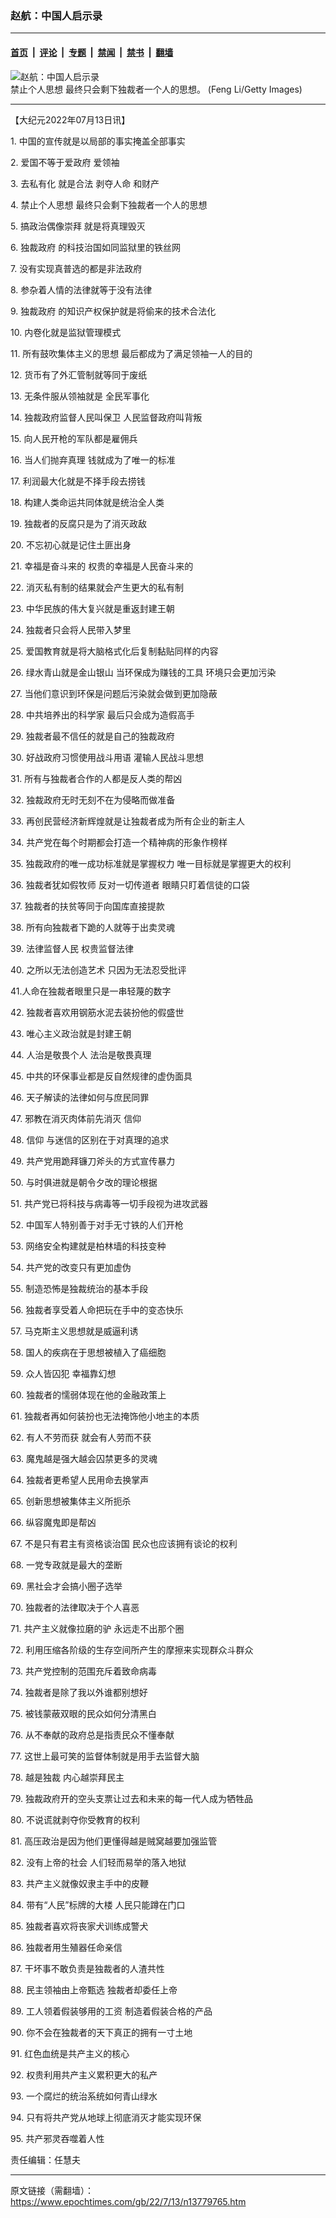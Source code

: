 ### 赵航：中国人启示录

---

#### [首页](../../../..?n13779765) &nbsp;|&nbsp; [评论](../../../../../epoch-comment?n13779765) &nbsp;|&nbsp; [专题](../../../../../epoch-special?n13779765) &nbsp;|&nbsp; [禁闻](../../../../../epoch-news?n13779765) &nbsp;|&nbsp; [禁书](../../../../../books?n13779765) &nbsp;|&nbsp; [翻墙](https://github.com/gfw-breaker/nogfw/blob/master/README.md?n13779765)


<div><img alt="赵航：中国人启示录" class="attachment-djy_600_400 size-djy_600_400 wp-post-image" src="https://i.epochtimes.com/assets/uploads/2022/07/id13779767-zgzj-1-1-1.jpeg"/>
<div class="caption">
 禁止个人思想 最终只会剩下独裁者一个人的思想。 (Feng Li/Getty Images)
</div></div><hr/><div class="post_content" id="artbody" itemprop="articleBody">
 <!-- article content begin -->
 <p>
  【大纪元2022年07月13日讯】
 </p>
 <p>
  1. 中国的宣传就是以局部的事实掩盖全部事实
 </p>
 <p>
  2. 爱国不等于爱政府 爱领袖
 </p>
 <p>
  3. 去私有化 就是合法
  <ok href="https://www.epochtimes.com/gb/tag/%E5%89%A5%E5%A4%BA%E4%BA%BA%E5%91%BD.html">
   剥夺人命
  </ok>
  和财产
 </p>
 <p>
  4. 禁止个人思想 最终只会剩下独裁者一个人的思想
 </p>
 <p>
  5. 搞政治偶像崇拜 就是将真理毁灭
 </p>
 <p>
  6.
  <ok href="https://www.epochtimes.com/gb/tag/%E7%8B%AC%E8%A3%81%E6%94%BF%E5%BA%9C.html">
   独裁政府
  </ok>
  的科技治国如同监狱里的铁丝网
 </p>
 <p>
  7. 没有实现真普选的都是非法政府
 </p>
 <p>
  8. 参杂着人情的法律就等于没有法律
 </p>
 <p>
  9.
  <ok href="https://www.epochtimes.com/gb/tag/%E7%8B%AC%E8%A3%81%E6%94%BF%E5%BA%9C.html">
   独裁政府
  </ok>
  的知识产权保护就是将偷来的技术合法化
 </p>
 <p>
  10. 内卷化就是监狱管理模式
 </p>
 <p>
  11. 所有鼓吹集体主义的思想 最后都成为了满足领袖一人的目的
 </p>
 <p>
  12. 货币有了外汇管制就等同于废纸
 </p>
 <p>
  13. 无条件服从领袖就是
  <ok href="https://www.epochtimes.com/gb/tag/%E5%85%A8%E6%B0%91%E5%86%9B%E4%BA%8B%E5%8C%96.html">
   全民军事化
  </ok>
 </p>
 <p>
  14. 独裁政府监督人民叫保卫 人民监督政府叫背叛
 </p>
 <p>
  15. 向人民开枪的军队都是雇佣兵
 </p>
 <p>
  16. 当人们抛弃真理 钱就成为了唯一的标准
 </p>
 <p>
  17. 利润最大化就是不择手段去捞钱
 </p>
 <p>
  18. 构建人类命运共同体就是统治全人类
 </p>
 <p>
  19. 独裁者的反腐只是为了消灭政敌
 </p>
 <p>
  20. 不忘初心就是记住土匪出身
 </p>
 <p>
  21. 幸福是奋斗来的 权贵的幸福是人民奋斗来的
 </p>
 <p>
  22. 消灭私有制的结果就会产生更大的私有制
 </p>
 <p>
  23. 中华民族的伟大复兴就是重返封建王朝
 </p>
 <p>
  24. 独裁者只会将人民带入梦里
 </p>
 <p>
  25. 爱国教育就是将大脑格式化后复制黏贴同样的内容
 </p>
 <p>
  26. 绿水青山就是金山银山 当环保成为赚钱的工具 环境只会更加污染
 </p>
 <p>
  27. 当他们意识到环保是问题后污染就会做到更加隐蔽
 </p>
 <p>
  28. 中共培养出的科学家 最后只会成为造假高手
 </p>
 <p>
  29. 独裁者最不信任的就是自己的独裁政府
 </p>
 <p>
  30. 好战政府习惯使用战斗用语 灌输人民战斗思想
 </p>
 <p>
  31. 所有与独裁者合作的人都是反人类的帮凶
 </p>
 <p>
  32. 独裁政府无时无刻不在为侵略而做准备
 </p>
 <p>
  33. 再创民营经济新辉煌就是让独裁者成为所有企业的新主人
 </p>
 <p>
  34. 共产党在每个时期都会打造一个精神病的形象作榜样
 </p>
 <p>
  35. 独裁政府的唯一成功标准就是掌握权力 唯一目标就是掌握更大的权利
 </p>
 <p>
  36. 独裁者犹如假牧师 反对一切传道者 眼睛只盯着信徒的口袋
 </p>
 <p>
  37. 独裁者的扶贫等同于向国库直接提款
 </p>
 <p>
  38. 所有向独裁者下跪的人就等于出卖灵魂
 </p>
 <p>
  39. 法律监督人民 权贵监督法律
 </p>
 <p>
  40. 之所以无法创造艺术 只因为无法忍受批评
 </p>
 <p>
  41.人命在独裁者眼里只是一串轻蔑的数字
 </p>
 <p>
  42. 独裁者喜欢用钢筋水泥去装扮他的假盛世
 </p>
 <p>
  43. 唯心主义政治就是封建王朝
 </p>
 <p>
  44. 人治是敬畏个人 法治是敬畏真理
 </p>
 <p>
  45. 中共的环保事业都是反自然规律的虚伪面具
 </p>
 <p>
  46. 天子解读的法律如何与庶民同罪
 </p>
 <p>
  47. 邪教在消灭肉体前先消灭
  <ok href="https://www.epochtimes.com/gb/tag/%E4%BF%A1%E4%BB%B0.html">
   信仰
  </ok>
 </p>
 <p>
  48.
  <ok href="https://www.epochtimes.com/gb/tag/%E4%BF%A1%E4%BB%B0.html">
   信仰
  </ok>
  与迷信的区别在于对真理的追求
 </p>
 <p>
  49. 共产党用跪拜镰刀斧头的方式宣传暴力
 </p>
 <p>
  50. 与时俱进就是朝令夕改的理论根据
 </p>
 <p>
  51. 共产党已将科技与病毒等一切手段视为进攻武器
 </p>
 <p>
  52. 中国军人特别善于对手无寸铁的人们开枪
 </p>
 <p>
  53. 网络安全构建就是柏林墙的科技变种
 </p>
 <p>
  54. 共产党的改变只有更加虚伪
 </p>
 <p>
  55. 制造恐怖是独裁统治的基本手段
 </p>
 <p>
  56. 独裁者享受着人命把玩在手中的变态快乐
 </p>
 <p>
  57. 马克斯主义思想就是威逼利诱
 </p>
 <p>
  58. 国人的疾病在于思想被植入了癌细胞
 </p>
 <p>
  59. 众人皆囚犯 幸福靠幻想
 </p>
 <p>
  60. 独裁者的懦弱体现在他的金融政策上
 </p>
 <p>
  61. 独裁者再如何装扮也无法掩饰他小地主的本质
 </p>
 <p>
  62. 有人不劳而获 就会有人劳而不获
 </p>
 <p>
  63. 魔鬼越是强大越会囚禁更多的灵魂
 </p>
 <p>
  64. 独裁者更希望人民用命去换掌声
 </p>
 <p>
  65. 创新思想被集体主义所扼杀
 </p>
 <p>
  66. 纵容魔鬼即是帮凶
 </p>
 <p>
  67. 不是只有君主有资格谈治国 民众也应该拥有谈论的权利
 </p>
 <p>
  68. 一党专政就是最大的垄断
 </p>
 <p>
  69. 黑社会才会搞小圈子选举
 </p>
 <p>
  70. 独裁者的法律取决于个人喜恶
 </p>
 <p>
  71. 共产主义就像拉磨的驴 永远走不出那个圈
 </p>
 <p>
  72. 利用压缩各阶级的生存空间所产生的摩擦来实现群众斗群众
 </p>
 <p>
  73. 共产党控制的范围充斥着致命病毒
 </p>
 <p>
  74. 独裁者是除了我以外谁都别想好
 </p>
 <p>
  75. 被钱蒙蔽双眼的民众如何分清黑白
 </p>
 <p>
  76. 从不奉献的政府总是指责民众不懂奉献
 </p>
 <p>
  77. 这世上最可笑的监督体制就是用手去监督大脑
 </p>
 <p>
  78. 越是独裁 内心越崇拜民主
 </p>
 <p>
  79. 独裁政府开的空头支票让过去和未来的每一代人成为牺牲品
 </p>
 <p>
  80. 不说谎就剥夺你受教育的权利
 </p>
 <p>
  81. 高压政治是因为他们更懂得越是贼窝越要加强监管
 </p>
 <p>
  82. 没有上帝的社会 人们轻而易举的落入地狱
 </p>
 <p>
  83. 共产主义就像奴隶主手中的皮鞭
 </p>
 <p>
  84. 带有“人民”标牌的大楼 人民只能蹲在门口
 </p>
 <p>
  85. 独裁者喜欢将丧家犬训练成警犬
 </p>
 <p>
  86. 独裁者用生殖器任命亲信
 </p>
 <p>
  87. 干坏事不敢负责是独裁者的人渣共性
 </p>
 <p>
  88. 民主领袖由上帝甄选 独裁者却委任上帝
 </p>
 <p>
  89. 工人领着假装够用的工资 制造着假装合格的产品
 </p>
 <p>
  90. 你不会在独裁者的天下真正的拥有一寸土地
 </p>
 <p>
  91. 红色血统是共产主义的核心
 </p>
 <p>
  92. 权贵利用共产主义累积更大的私产
 </p>
 <p>
  93. 一个腐烂的统治系统如何青山绿水
 </p>
 <p>
  94. 只有将共产党从地球上彻底消灭才能实现环保
 </p>
 <p>
  95. 共产邪灵吞噬着人性
 </p>
 <p>
  责任编辑：任慧夫
 </p>
 <!-- article content end -->
 <div id="below_article_ad">
 </div>
</div>


---

原文链接（需翻墙）：https://www.epochtimes.com/gb/22/7/13/n13779765.htm